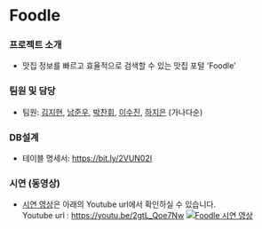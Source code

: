 # Foodle

### 프로젝트 소개
 - 맛집 정보를 빠르고 효율적으로 검색할 수 있는 맛집 포털 'Foodle'

### 팀원 및 담당 
 - 팀원: [김지현](https://github.com/jihyunkim-dollbi), [남준우](https://github.com/public-J), [박찬휘](https://github.com/pch9501), [이수진](https://github.com/sujinlee0616), [하지은](https://github.com/hajieun1218) (가나다순)
 
### DB설계
 - 테이블 명세서: https://bit.ly/2VUN02I
 
### 시연 (동영상) 
 - [시연 영상](https://youtu.be/2gtL_Qoe7Nw)은 아래의 Youtube url에서 확인하실 수 있습니다.    
 Youtube url : https://youtu.be/2gtL_Qoe7Nw
 [![Foodle 시연 영상](https://img1.daumcdn.net/thumb/R1280x0/?scode=mtistory2&fname=https%3A%2F%2Fk.kakaocdn.net%2Fdn%2F6Zv44%2FbtqErLclsbT%2F85kjVi05UtA3TUFuvJqK0k%2Fimg.png)](https://youtu.be/2gtL_Qoe7Nw)  

 
 
